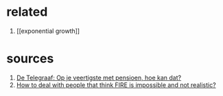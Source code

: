 # related
1. [[exponential growth]]

# sources
1. [De Telegraaf: Op je veertigste met pensioen, hoe kan dat?](https://www.reddit.com/r/DutchFIRE/comments/kmc2ru/de_telegraaf_op_je_veertigste_met_pensioen_hoe/)
2. [How to deal with people that think FIRE is impossible and not realistic?](https://www.reddit.com/r/financialindependence/comments/87vkr5/how_to_deal_with_people_that_think_fire_is/dwfwelv?utm_source=share&utm_medium=web2x&context=3)